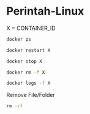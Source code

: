 # Perintah-Linux

X = CONTAINER_ID
```bash
docker ps
```
```bash
docker restart X
```
```bash
docker stop X
```
```bash
docker rm -f X
```
```bash
docker logs -f X
```
Remove File/Folder
```bash
rm -rf
```
